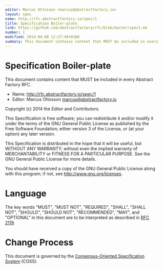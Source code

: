 ```yaml
---
editor: Marcus Ottosson <marcus@abstractfactory.io>
layout: spec
name: http://rfc.abstractfactory.io/spec/1
title: Specification Boiler-plate
link: https://github.com/abstractfactory/rfc/blob/master/spec1.md
number: 1
modified: 2014-04-08 12:27:40+0100
summary: This document contains content that MUST be included in every Abstract Factory RFC.
---
```


# Specification Boiler-plate

This document contains content that MUST be included in every Abstract Factory RFC.

* Name: http://rfc.abstractfactory.io/spec/1
* Editor: Marcus Ottosson <marcus@abstractfactory.io>

Copyright (c) 2014 the Editor and Contributors.

This Specification is free software; you can redistribute it and/or modify it under the terms of the GNU General Public License as published by the Free Software Foundation; either version 3 of the License, or (at your option) any later version.

This Specification is distributed in the hope that it will be useful, but WITHOUT ANY WARRANTY; without even the implied warranty of MERCHANTABILITY or FITNESS FOR A PARTICULAR PURPOSE. See the GNU General Public License for more details.

You should have received a copy of the GNU General Public License along with this program; if not, see <http://www.gnu.org/licenses>.

# Language

The key words "MUST", "MUST NOT", "REQUIRED", "SHALL", "SHALL NOT", "SHOULD", "SHOULD NOT", "RECOMMENDED", "MAY", and "OPTIONAL" in this document are to be interpreted as described in [RFC 2119](http://tools.ietf.org/html/rfc2119).

# Change Process

This document is governed by the [Consensus-Oriented Specification System](http://www.digistan.org/spec:1/COSS) (COSS).
